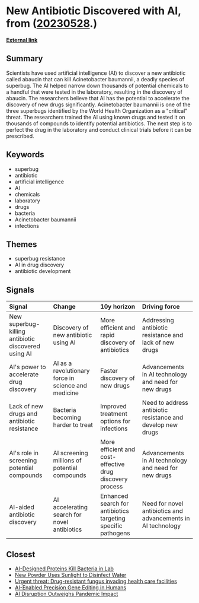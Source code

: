 # __New Antibiotic Discovered with AI__, from ([20230528](https://kghosh.substack.com/p/20230528).)

__[External link](https://www.bbc.com/news/health-65709834)__



## Summary

Scientists have used artificial intelligence (AI) to discover a new antibiotic called abaucin that can kill Acinetobacter baumannii, a deadly species of superbug. The AI helped narrow down thousands of potential chemicals to a handful that were tested in the laboratory, resulting in the discovery of abaucin. The researchers believe that AI has the potential to accelerate the discovery of new drugs significantly. Acinetobacter baumannii is one of the three superbugs identified by the World Health Organization as a "critical" threat. The researchers trained the AI using known drugs and tested it on thousands of compounds to identify potential antibiotics. The next step is to perfect the drug in the laboratory and conduct clinical trials before it can be prescribed.

## Keywords

* superbug
* antibiotic
* artificial intelligence
* AI
* chemicals
* laboratory
* drugs
* bacteria
* Acinetobacter baumannii
* infections

## Themes

* superbug resistance
* AI in drug discovery
* antibiotic development

## Signals

| Signal                                              | Change                                              | 10y horizon                                                  | Driving force                                                |
|:----------------------------------------------------|:----------------------------------------------------|:-------------------------------------------------------------|:-------------------------------------------------------------|
| New superbug-killing antibiotic discovered using AI | Discovery of new antibiotic using AI                | More efficient and rapid discovery of antibiotics            | Addressing antibiotic resistance and lack of new drugs       |
| AI's power to accelerate drug discovery             | AI as a revolutionary force in science and medicine | Faster discovery of new drugs                                | Advancements in AI technology and need for new drugs         |
| Lack of new drugs and antibiotic resistance         | Bacteria becoming harder to treat                   | Improved treatment options for infections                    | Need to address antibiotic resistance and develop new drugs  |
| AI's role in screening potential compounds          | AI screening millions of potential compounds        | More efficient and cost-effective drug discovery process     | Advancements in AI technology and need for new drugs         |
| AI-aided antibiotic discovery                       | AI accelerating search for novel antibiotics        | Enhanced search for antibiotics targeting specific pathogens | Need for novel antibiotics and advancements in AI technology |

## Closest

* [AI-Designed Proteins Kill Bacteria in Lab](851488841bb139d3ed24048269cd0b9b)
* [New Powder Uses Sunlight to Disinfect Water](0531e1f77a3339cc11432d7601f9c7a4)
* [Urgent threat: Drug-resistant fungus invading health care facilities](d28d19739c279a21eb19cac312e67bea)
* [AI-Enabled Precision Gene Editing in Humans](fb983ad12b687b393f0bdc2a54ef0c03)
* [AI Disruption Outweighs Pandemic Impact](283ff70c63aed09ef2b0613f6acc2eb9)